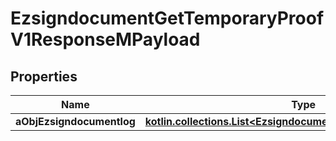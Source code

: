 
# EzsigndocumentGetTemporaryProofV1ResponseMPayload

## Properties
| Name | Type | Description | Notes |
| ------------ | ------------- | ------------- | ------------- |
| **aObjEzsigndocumentlog** | [**kotlin.collections.List&lt;EzsigndocumentlogResponseCompound&gt;**](EzsigndocumentlogResponse.md) |  |  |



